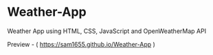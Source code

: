 # Weather-App
Weather App using HTML, CSS, JavaScript and OpenWeatherMap API

Preview - ( https://sam1655.github.io/Weather-App )
